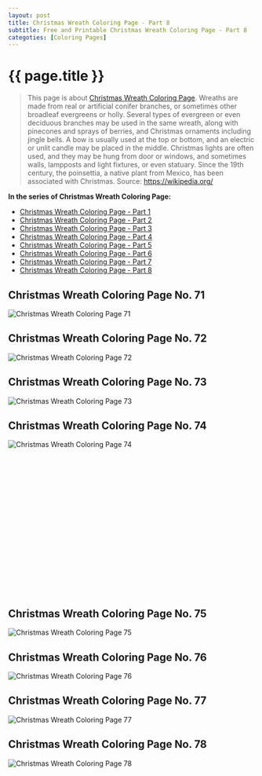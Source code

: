 ```yaml
---
layout: post
title: Christmas Wreath Coloring Page - Part 8
subtitle: Free and Printable Christmas Wreath Coloring Page - Part 8
categoties: [Coloring Pages]
---
```

{{ page.title }}
================
> This page is about [Christmas Wreath Coloring Page](https://freecoloringpages.github.io/). Wreaths are made from real or artificial conifer branches, or sometimes other broadleaf evergreens or holly. Several types of evergreen or even deciduous branches may be used in the same wreath, along with pinecones and sprays of berries, and Christmas ornaments including jingle bells. A bow is usually used at the top or bottom, and an electric or unlit candle may be placed in the middle. Christmas lights are often used, and they may be hung from door or windows, and sometimes walls, lampposts and light fixtures, or even statuary. Since the 19th century, the poinsettia, a native plant from Mexico, has been associated with Christmas. Source: https://wikipedia.org/

**In the series of Christmas Wreath Coloring Page:**

* [Christmas Wreath Coloring Page - Part 1](https://freecoloringpages.github.io/2017/11/21/Christmas-Wreath-Coloring-Page-part-1.html)
* [Christmas Wreath Coloring Page - Part 2](https://freecoloringpages.github.io/2017/11/21/Christmas-Wreath-Coloring-Page-part-2.html)
* [Christmas Wreath Coloring Page - Part 3](https://freecoloringpages.github.io/2017/11/21/Christmas-Wreath-Coloring-Page-part-3.html)
* [Christmas Wreath Coloring Page - Part 4](https://freecoloringpages.github.io/2017/11/21/Christmas-Wreath-Coloring-Page-part-4.html)
* [Christmas Wreath Coloring Page - Part 5](https://freecoloringpages.github.io/2017/11/21/Christmas-Wreath-Coloring-Page-part-5.html)
* [Christmas Wreath Coloring Page - Part 6](https://freecoloringpages.github.io/2017/11/21/Christmas-Wreath-Coloring-Page-part-6.html)
* [Christmas Wreath Coloring Page - Part 7](https://freecoloringpages.github.io/2017/11/21/Christmas-Wreath-Coloring-Page-part-7.html)
* [Christmas Wreath Coloring Page - Part 8](https://freecoloringpages.github.io/2017/11/21/Christmas-Wreath-Coloring-Page-part-8.html)

## Christmas Wreath Coloring Page No. 71
![Christmas Wreath Coloring Page 71](https://freecoloringpages.github.io/img/Christmas-Wreath-Coloring-Page%20(71).jpg "Christmas Wreath Coloring Page 71")

## Christmas Wreath Coloring Page No. 72
![Christmas Wreath Coloring Page 72](https://freecoloringpages.github.io/img/Christmas-Wreath-Coloring-Page%20(72).jpg "Christmas Wreath Coloring Page 72")

## Christmas Wreath Coloring Page No. 73
![Christmas Wreath Coloring Page 73](https://freecoloringpages.github.io/img/Christmas-Wreath-Coloring-Page%20(73).jpg "Christmas Wreath Coloring Page 73")

## Christmas Wreath Coloring Page No. 74
![Christmas Wreath Coloring Page 74](https://freecoloringpages.github.io/img/Christmas-Wreath-Coloring-Page%20(74).jpg "Christmas Wreath Coloring Page 74")

<script async src="//pagead2.googlesyndication.com/pagead/js/adsbygoogle.js"></script><!-- Texxtonly --><ins class="adsbygoogle" style="display:inline-block;width:336px;height:280px" data-ad-client="ca-pub-6753140515841889" data-ad-slot="3207852233"></ins><script>(adsbygoogle = window.adsbygoogle || []).push({}); </script>

## Christmas Wreath Coloring Page No. 75
![Christmas Wreath Coloring Page 75](https://freecoloringpages.github.io/img/Christmas-Wreath-Coloring-Page%20(75).jpg "Christmas Wreath Coloring Page 75")

## Christmas Wreath Coloring Page No. 76
![Christmas Wreath Coloring Page 76](https://freecoloringpages.github.io/img/Christmas-Wreath-Coloring-Page%20(76).jpg "Christmas Wreath Coloring Page 76")

## Christmas Wreath Coloring Page No. 77
![Christmas Wreath Coloring Page 77](https://freecoloringpages.github.io/img/Christmas-Wreath-Coloring-Page%20(77).jpg "Christmas Wreath Coloring Page 77")

## Christmas Wreath Coloring Page No. 78
![Christmas Wreath Coloring Page 78](https://freecoloringpages.github.io/img/Christmas-Wreath-Coloring-Page%20(78).jpg "Christmas Wreath Coloring Page 78")

<script async src="//pagead2.googlesyndication.com/pagead/js/adsbygoogle.js"></script><!-- Texxtonly --><ins class="adsbygoogle" style="display:inline-block;width:336px;height:280px" data-ad-client="ca-pub-6753140515841889" data-ad-slot="3207852233"></ins><script>(adsbygoogle = window.adsbygoogle || []).push({}); </script>
